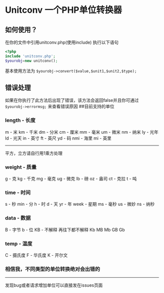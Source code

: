 # Unitconv 一个PHP单位转换器
## 如何使用？
在你的文件中引用unitconv.php(使用include)
执行以下语句
```php
<?php
include 'unitconv.php';
$yourobj=new unitconv();
```
基本使用方法为
`$yourobj->convert($value,$unit1,$unit2,$type);`
## 错误处理
如果在你执行了此方法后出现了错误，该方法会返回false并且你可通过
`$yourobj->errormsg;`
来查看错误原因
##目前支持的单位
### length - 长度
m - 米
km - 千米
dm - 分米
cm - 厘米
mm - 毫米
um - 微米
nm - 纳米
ly - 光年
ld - 光天
in - 英寸
ft - 英尺
yd - 码
nmi - 海里
mi - 英里

------------

平方，立方请自行用1乘方处理
### weight - 质量
g - 克
kg - 千克
mg - 毫克
ug - 微克
lb - 磅
oz - 盎司
ct - 克拉
t - 吨
### time - 时间
s - 秒
min - 分
h - 时
d - 天
yr - 年
week - 星期
ms - 毫秒
us - 微妙
ns - 纳秒
### data - 数据
B - 字节
b - 位
KB - 不解释 再往下都不解释
Kb
MB
Mb
GB
Gb
### temp - 温度
C - 摄氏度
F - 华氏度
K - 开尔文

### 相信我，不同类型的单位转换绝对会出错的

------------

发现bug或者请求增加单位可以直接发在issues页面